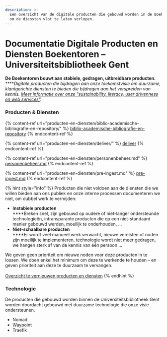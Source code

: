```yaml
---
description: >-
  Een overzicht van de digitale producten die gebouwd worden in de Boekentoren
  om de diensten vlot te laten verlopen.
---
```


# Documentatie Digitale Producten en Diensten Boekentoren – Universiteitsbibliotheek Gent

**De Boekentoren bouwt aan stabiele, gedragen, uitbreidbare producten.**\
****_Digitale producten die bijdragen aan onze toekomstvisie om duurzame, klantgerichte diensten te bieden die bijdragen aan het verspreiden van kennis._ [_Meer informatie over onze "sustainability, literacy, user drivenness en web services"_](https://boekentoren.gent/nl/bibliotheek/universiteitsbibliotheek)_._

### Producten & Diensten

{% content-ref url="producten-en-diensten/biblio-academische-bibliografie-en-repository/" %}
[biblio-academische-bibliografie-en-repository](producten-en-diensten/biblio-academische-bibliografie-en-repository/)
{% endcontent-ref %}

{% content-ref url="producten-en-diensten/deliver/" %}
[deliver](producten-en-diensten/deliver/)
{% endcontent-ref %}

{% content-ref url="producten-en-diensten/personenbeheer.md" %}
[personenbeheer.md](producten-en-diensten/personenbeheer.md)
{% endcontent-ref %}

{% content-ref url="producten-en-diensten/pre-ingest.md" %}
[pre-ingest.md](producten-en-diensten/pre-ingest.md)
{% endcontent-ref %}

{% hint style="info" %}
Producten die niet voldoen aan de diensten die we willen bieden aan ons publiek en onze interne processen documenteren we niet, om dubbel werk te vermijden:

* **Instabiele producten**\
  ****Breken snel, zijn gebouwd op oudere of niet-langer ondersteunde technologieën, intransparante producten die op een niet-standaard manier gebouwd werden, moeilijk te onderhouden, ...
* **Niet-schaalbare producten**\
  ****Er wordt veel manueel werk verwacht, nieuwe vereisten of noden zijn moeilijk te implementeren, technologie wordt niet meer gedragen, we hangen sterk af van de kennis van één persoon ...

We geven geen prioriteit om nieuwe noden voor deze producten in te lossen. We doen enkel het minimum om deze te werkende te houden – en geven prioriteit aan deze te duurzaam te vervangen.\
\
[Overzicht te vernieuwen producten en diensten](./#overzicht-van-onze-technologieen)
{% endhint %}

### Technologie

De producten die gebouwd worden binnen de Universiteitsbibliotheek Gent worden doordacht gebouwd met duurzame technologie die onze visie ondersteunen.

* Nomad
* Waypoint
* Traefik
